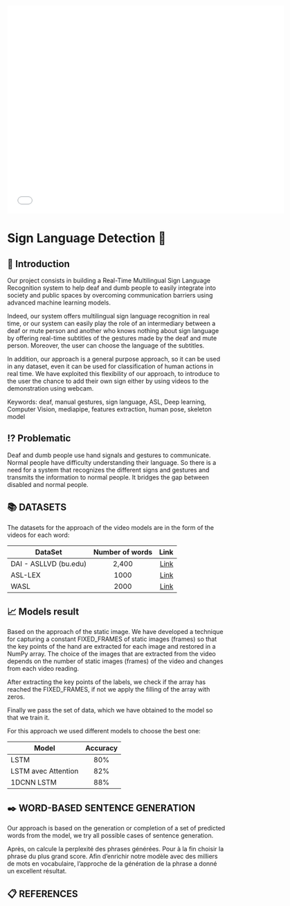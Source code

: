 <iframe width="640" height="480" src=["https://www.youtube.com/embed/VIDEO_ID"](https://github.com/nour3467/Sign-Language-Recognition/blob/main/STATIC.mp4) frameborder="0" allow="accelerometer; autoplay; encrypted-media; gyroscope; picture-in-picture" allowfullscreen></iframe>

# Sign Language Detection :pinching_hand:

## :notebook_with_decorative_cover: Introduction 

Our project consists in building a Real-Time Multilingual Sign Language Recognition system to help deaf and dumb people to easily integrate into society and public spaces by overcoming communication barriers using advanced machine learning models.
	
Indeed, our system offers multilingual sign language recognition in real time, or our system can easily play the role of an intermediary between a deaf or mute person and another who knows nothing about sign language by offering real-time subtitles of the gestures made by the deaf and mute person. Moreover, the user can choose the language of the subtitles. 

In addition, our approach is a general purpose approach, so it can be used in any dataset, even it can be used for classification of human actions in real time. We have exploited this flexibility of our approach, to introduce to the user the chance to add their own sign either by using videos to the demonstration using webcam.



Keywords: deaf, manual gestures, sign language, ASL, Deep learning, Computer Vision, mediapipe, features extraction, human pose, skeleton model




## :interrobang: Problematic

Deaf and dumb people use hand signals and gestures to communicate. Normal people have difficulty understanding their language. So there is a need for a system that recognizes the different signs and gestures and transmits the information to normal people. It bridges the gap between disabled and normal people.

## :books: DATASETS

The datasets for the approach of the video models are in the form of the videos for each word:

| DataSet        | Number of words | Link  |
| ------------- |:-------------:| -----:|
| DAI - ASLLVD (bu.edu)| 2,400 | [Link](http://vlm1.uta.edu/~athitsos/asl_lexicon/) |
| ASL-LEX     | 1000      | [Link](https://asl-lex.org/visualization/)  |
| WASL | 2000      |  [Link](https://github.com/dxli94/WLASL)  |

## :chart_with_upwards_trend: Models result

Based on the approach of the static image. We have developed a technique for capturing a constant FIXED_FRAMES of static images (frames) so that the key points of the hand are extracted for each image and restored in a NumPy array. The choice of the images that are extracted from the video depends on the number of static images (frames) of the video and changes from each video reading.

After extracting the key points of the labels, we check if the array has reached the FIXED_FRAMES, if not we apply the filling of the array with zeros.

Finally we pass the set of data, which we have obtained to the model so that we train it.

For this approach we used different models to choose the best one: 


| Model        | Accuracy           |
| ------------- |:-------------:|
| LSTM      | 80%|
| LSTM avec Attention     | 82%     |
| 1DCNN LSTM | 88%      |


## :black_nib: WORD-BASED SENTENCE GENERATION

Our approach is based on the generation or completion of a set of predicted words from the model, we try all possible cases of sentence generation.

Après, on calcule la perplexité des phrases générées. Pour à la fin choisir la phrase du plus grand score. Afin d’enrichir notre modèle avec des milliers de mots en vocabulaire, l’approche de la génération de la phrase a donné un excellent résultat.

## 	:clipboard: REFERENCES


